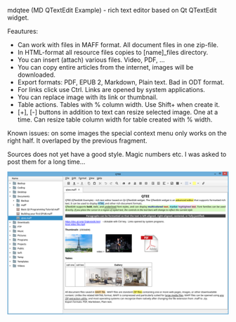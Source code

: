 mdqtee  (MD QTextEdit Example) - rich text editor based on Qt QTextEdit widget.

Feautures:
- Can work with files in MAFF format. All document files in one zip-file.
- In HTML-format all resource files copies to [name]_files directory.
- You can insert (attach) various files. Video, PDF, ...
- You can copy entire articles from the internet, images will be downloaded.
- Export formats: PDF, EPUB 2, Markdown, Plain text. Bad in ODT format.
- For links click use Ctrl. Links are opened by system applications.
- You can replace image with its link or thumbnail.
- Table actions. Tables with % column width. Use Shift+ when create it.
- [+], [-] buttons in addition to text can resize selected image. One at a time. Can resize table column width for table created with % width.

Known issues: on some images the special context menu only works on the right half. It overlaped by the previous fragment.

Sources does not yet have a good style. Magic numbers etc. I was asked to post them for a long time...

![mdqtee](https://raw.githubusercontent.com/md2222/mdqtee/master/mdqtee-screenshot-01.png)
